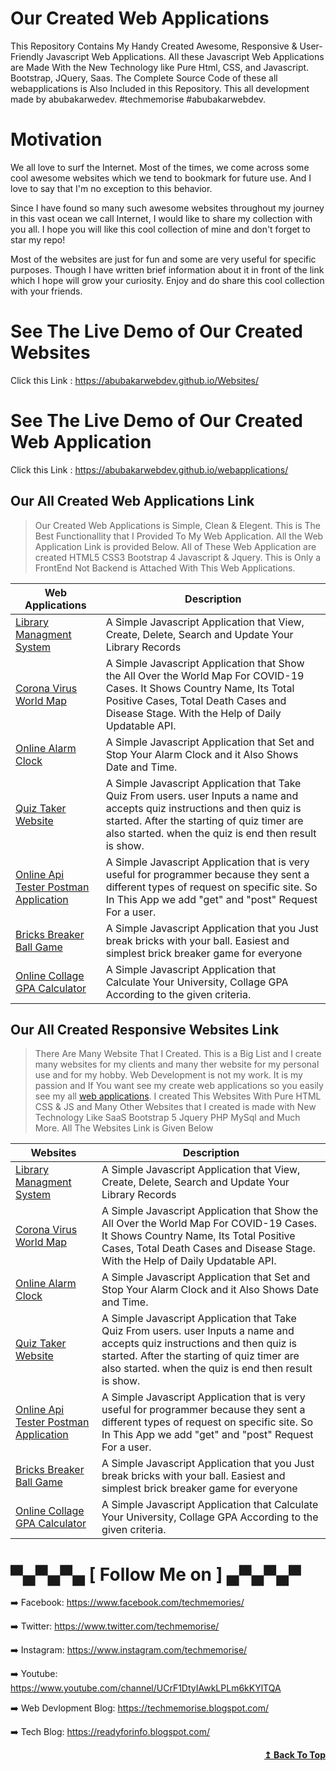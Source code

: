 # Our Created Web Applications
This Repository Contains My Handy Created Awesome, Responsive &amp; User-Friendly Javascript Web Applications. All these Javascript Web Applications are Made With the New Technology like Pure Html, CSS, and Javascript. Bootstrap, JQuery, Saas. The Complete Source Code of these all webapplications is Also Included in this Repository. This all development made by abubakarwedev. #techmemorise #abubakarwebdev.

# Motivation
We all love to surf the Internet. Most of the times, we come across some cool awesome websites which we tend to bookmark for future use. And I love to say that I'm no exception to this behavior.

Since I have found so many such awesome websites throughout my journey in this vast ocean we call Internet, I would like to share my collection with you all. I hope you will like this cool collection of mine and don't forget to star my repo!

Most of the websites are just for fun and some are very useful for specific purposes. Though I have written brief information about it in front of the link which I hope will grow your curiosity. Enjoy and do share this cool collection with your friends.

# See The Live Demo of Our Created Websites
Click this Link : https://abubakarwebdev.github.io/Websites/

# See The Live Demo of Our Created Web Application
Click this Link : https://abubakarwebdev.github.io/webapplications/

## Our All Created Web Applications Link
> Our Created Web Applications is Simple, Clean & Elegent. This is The Best Functionallity that I Provided To My Web Application. All the Web Application Link is provided Below. All of These Web Application are created HTML5 CSS3 Bootstrap 4 Javascript & Jquery. This is Only a FrontEnd Not Backend is Attached With This Web Applications.

|Web Applications                                                                                     |Description                                                              |
|-----------------------------------------------------------------------------------------------------|-------------------------------------------------------------------------|
|[Library Managment System](https://abubakarwebdev.github.io/webapplications/library-managment-system/library.html)                                                             | A Simple Javascript Application that View, Create, Delete, Search and Update Your Library Records                                                                               |
|[Corona Virus World Map](https://abubakarwebdev.github.io/webapplications/library-managment-system/library.html)                                                               | A Simple Javascript Application that Show the All Over the World Map For COVID-19 Cases. It Shows Country Name, Its Total Positive Cases, Total Death Cases and Disease Stage. With the Help of Daily Updatable API.                                                                                                                                           |
|[Online Alarm Clock](https://abubakarwebdev.github.io/webapplications/online-alarm-clock/alarmApp.html)                                                                        | A Simple Javascript Application that Set and Stop Your Alarm Clock and it Also Shows Date and Time.                                                                             |
|[Quiz Taker Website](https://abubakarwebdev.github.io/webapplications/quiz-taker-website/quiz-start.html)                                                                      | A Simple Javascript Application that Take Quiz From users. user Inputs a name and accepts quiz instructions and then quiz is started. After the starting of quiz timer are also started. when the quiz is end then result is show.                                                                                                                              |
|[Online Api Tester Postman Application](https://abubakarwebdev.github.io/webapplications/api-tester-postman/api-tester-postman-application.html)                               | A Simple Javascript Application that is very useful for programmer because they sent a different types of request on specific site. So In This App we add "get" and "post" Request For a user.                                                                                                                                                             |
|[Bricks Breaker Ball Game](https://abubakarwebdev.github.io/webapplications/bricks-breaker-ball-game/bricks-breaker-ball-game.html)                                            | A Simple Javascript Application that you Just break bricks with your ball. Easiest and simplest brick breaker game for everyone                                                 |
|[Online Collage GPA Calculator](https://abubakarwebdev.github.io/webapplications/online-gpa-calculator/gpa-calculator.html)                                                    | A Simple Javascript Application that Calculate Your University, Collage GPA According to the given criteria.                                                                    |


## Our All Created Responsive Websites Link
> There Are Many Website That I Created. This is a Big List and I create many websites for my clients and many ther website for my personal use and for my hobby. Web Development is not my work. It is my passion and If You want see my create web applications so you easily see my all [web applications](https://abubakarwebdev.github.io/webapplications/#webapps). I created This Websites With Pure HTML CSS & JS and Many Other Websites that I created is made with New Technology Like SaaS Bootstrap 5 Jquery PHP MySql and Much More. All The Websites Link is Given Below

|Websites                                                                                             |Description                                                              |
|-----------------------------------------------------------------------------------------------------|-------------------------------------------------------------------------|
|[Library Managment System](https://abubakarwebdev.github.io/webapplications/library-managment-system/library.html)                                                             | A Simple Javascript Application that View, Create, Delete, Search and Update Your Library Records                                                                               |
|[Corona Virus World Map](https://abubakarwebdev.github.io/webapplications/library-managment-system/library.html)                                                               | A Simple Javascript Application that Show the All Over the World Map For COVID-19 Cases. It Shows Country Name, Its Total Positive Cases, Total Death Cases and Disease Stage. With the Help of Daily Updatable API.                                                                                                                                           |
|[Online Alarm Clock](https://abubakarwebdev.github.io/webapplications/online-alarm-clock/alarmApp.html)                                                                        | A Simple Javascript Application that Set and Stop Your Alarm Clock and it Also Shows Date and Time.                                                                             |
|[Quiz Taker Website](https://abubakarwebdev.github.io/webapplications/quiz-taker-website/quiz-start.html)                                                                      | A Simple Javascript Application that Take Quiz From users. user Inputs a name and accepts quiz instructions and then quiz is started. After the starting of quiz timer are also started. when the quiz is end then result is show.                                                                                                                              |
|[Online Api Tester Postman Application](https://abubakarwebdev.github.io/webapplications/api-tester-postman/api-tester-postman-application.html)                               | A Simple Javascript Application that is very useful for programmer because they sent a different types of request on specific site. So In This App we add "get" and "post" Request For a user.                                                                                                                                                             |
|[Bricks Breaker Ball Game](https://abubakarwebdev.github.io/webapplications/bricks-breaker-ball-game/bricks-breaker-ball-game.html)                                            | A Simple Javascript Application that you Just break bricks with your ball. Easiest and simplest brick breaker game for everyone                                                 |
|[Online Collage GPA Calculator](https://abubakarwebdev.github.io/webapplications/online-gpa-calculator/gpa-calculator.html)                                                    | A Simple Javascript Application that Calculate Your University, Collage GPA According to the given criteria.                                                                    |


# ▀▄▀▄▀▄ [ Follow Me on ] ▄▀▄▀▄▀
➡️ Facebook:  https://www.facebook.com/techmemories/ 

➡️ Twitter:  https://www.twitter.com/techmemorise/ 

➡️ Instagram: https://www.instagram.com/techmemorise/ 

➡️ Youtube: https://www.youtube.com/channel/UCrF1DtyIAwkLPLm6kKYlTQA

➡️ Web Devlopment Blog: https://techmemorise.blogspot.com/ 

➡️ Tech Blog: https://readyforinfo.blogspot.com/


<div align="right">
    <b><a href="#table-of-contents">↥ Back To Top</a></b>
</div>
